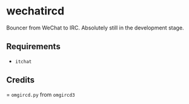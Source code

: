 # wechatircd

Bouncer from WeChat to IRC. Absolutely still in the development stage.

## Requirements
- `itchat`

## Credits
= `omgircd.py` from `omgircd3`
